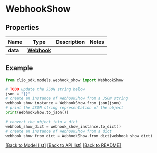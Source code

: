 # WebhookShow


## Properties

Name | Type | Description | Notes
------------ | ------------- | ------------- | -------------
**data** | [**Webhook**](Webhook.md) |  | 

## Example

```python
from clio_sdk.models.webhook_show import WebhookShow

# TODO update the JSON string below
json = "{}"
# create an instance of WebhookShow from a JSON string
webhook_show_instance = WebhookShow.from_json(json)
# print the JSON string representation of the object
print(WebhookShow.to_json())

# convert the object into a dict
webhook_show_dict = webhook_show_instance.to_dict()
# create an instance of WebhookShow from a dict
webhook_show_from_dict = WebhookShow.from_dict(webhook_show_dict)
```
[[Back to Model list]](../README.md#documentation-for-models) [[Back to API list]](../README.md#documentation-for-api-endpoints) [[Back to README]](../README.md)


